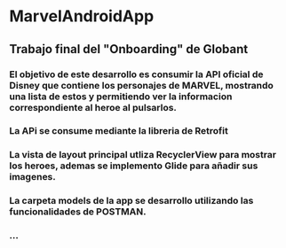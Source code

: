 # MarvelAndroidApp

## Trabajo final del "Onboarding" de Globant
### El objetivo de este desarrollo es consumir la API oficial de Disney que contiene los personajes de MARVEL, mostrando una lista de estos y permitiendo ver la informacion correspondiente al heroe al pulsarlos.
### La APi se consume mediante la libreria de Retrofit
### La vista de layout principal utliza RecyclerView para mostrar los heroes, ademas se implemento Glide para añadir sus imagenes.
### La carpeta models de la app se desarrollo utilizando las funcionalidades de POSTMAN.
### ...
